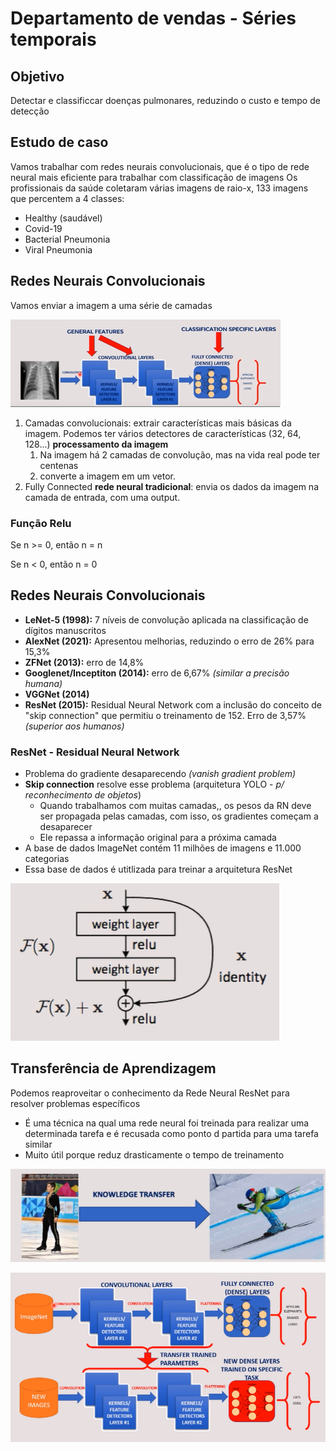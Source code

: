 # Departamento de vendas - Séries temporais

## Objetivo

Detectar e classificcar doenças pulmonares, reduzindo o custo e tempo de detecção

## Estudo de caso

Vamos trabalhar com redes neurais convolucionais, que é o tipo de rede neural mais eficiente para trabalhar com classificação de imagens
Os profissionais da saúde coletaram várias imagens de raio-x, 133 imagens que percentem a 4 classes: 
- Healthy (saudável)
- Covid-19
- Bacterial Pneumonia
- Viral Pneumonia



## Redes Neurais Convolucionais

Vamos enviar a imagem a uma série de camadas

![](img1.png)

1. Camadas convolucionais: extrair características mais básicas da imagem. Podemos ter vários detectores de características (32, 64, 128...) **processamento da imagem**
   1. Na imagem há 2 camadas de convolução, mas na vida real pode ter centenas
   2. converte a imagem em um vetor.
2. Fully Connected **rede neural tradicional**: envia os dados da imagem na camada de entrada, com uma output. 

### Função Relu

Se n >= 0, então n = n

Se n < 0, então n = 0

## Redes Neurais Convolucionais

- **LeNet-5 (1998):** 7 níveis de convolução aplicada na classificação de dígitos manuscritos
- **AlexNet (2021):** Apresentou melhorias, reduzindo o erro de 26% para 15,3%
- **ZFNet (2013):** erro de 14,8%
- **Googlenet/Inceptiton (2014):** erro de 6,67% *(similar a precisão humana)*
- **VGGNet (2014)**
- **ResNet (2015):** Residual Neural Network com a inclusão do conceito de "skip connection" que permitiu o treinamento de 152. Erro de 3,57% *(superior aos humanos)*

### ResNet - Residual Neural Network

- Problema do gradiente desaparecendo *(vanish gradient problem)*  
- **Skip connection** resolve esse problema (arquitetura YOLO - *p/ reconhecimento de objetos*)
  - Quando trabalhamos com muitas camadas,, os pesos da RN deve ser propagada pelas camadas, com isso, os gradientes começam a desaparecer
  - Ele repassa a informação original para a próxima camada
- A base de dados ImageNet contém 11 milhões de imagens e 11.000 categorias
- Essa base de dados é utitlizada para treinar a arquitetura ResNet

![](img2.png)

## Transferência de Aprendizagem

Podemos reaproveitar o conhecimento da Rede Neural ResNet para resolver problemas específicos

- É uma técnica na qual uma rede neural foi treinada para realizar uma determinada tarefa e é recusada como ponto d partida para uma tarefa similar
- Muito útil porque reduz drasticamente o tempo de treinamento



![](img3.png)



![](img4.png)

